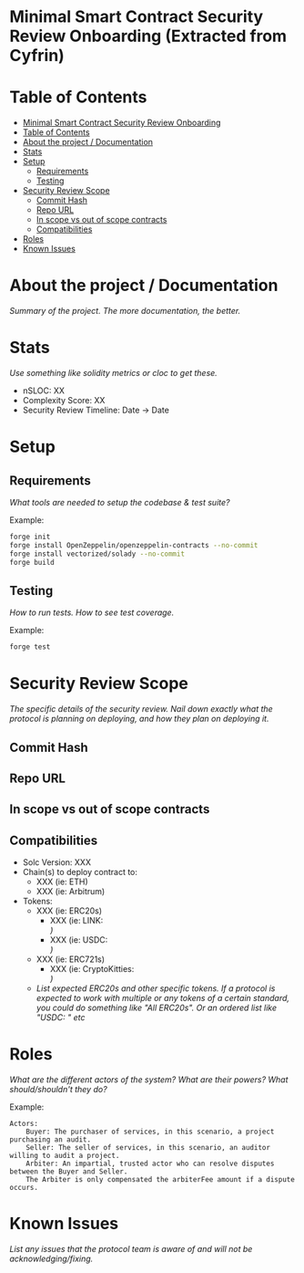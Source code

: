 # Minimal Smart Contract Security Review Onboarding (Extracted from Cyfrin)

# Table of Contents

- [Minimal Smart Contract Security Review Onboarding](#minimal-smart-contract-security-review-onboarding)
- [Table of Contents](#table-of-contents)
- [About the project / Documentation](#about-the-project--documentation)
- [Stats](#stats)
- [Setup](#setup)
  - [Requirements](#requirements)
  - [Testing](#testing)
- [Security Review Scope](#security-review-scope)
  - [Commit Hash](#commit-hash)
  - [Repo URL](#repo-url)
  - [In scope vs out of scope contracts](#in-scope-vs-out-of-scope-contracts)
  - [Compatibilities](#compatibilities)
- [Roles](#roles)
- [Known Issues](#known-issues)

# About the project / Documentation

*Summary of the project. The more documentation, the better.*

# Stats

*Use something like solidity metrics or cloc to get these.*

- nSLOC: XX
- Complexity Score: XX
- Security Review Timeline: Date -> Date

# Setup

## Requirements

*What tools are needed to setup the codebase & test suite?*

Example:
```bash
forge init
forge install OpenZeppelin/openzeppelin-contracts --no-commit
forge install vectorized/solady --no-commit
forge build
```

## Testing

*How to run tests. How to see test coverage.*

Example:
```bash
forge test
```

# Security Review Scope

*The specific details of the security review. Nail down exactly what the protocol is planning on deploying, and how they plan on deploying it.*

## Commit Hash
## Repo URL
## In scope vs out of scope contracts
## Compatibilities

- Solc Version: XXX
- Chain(s) to deploy contract to: 
  - XXX (ie: ETH)
  - XXX (ie: Arbitrum)
- Tokens:
  - XXX (ie: ERC20s)
    - XXX (ie: LINK: <address>)
    - XXX (ie: USDC: <address>)
  - XXX (ie: ERC721s)
    - XXX (ie: CryptoKitties: <address>)
  - *List expected ERC20s and other specific tokens. If a protocol is expected to work with multiple or any tokens of a certain standard, you could do something like "All ERC20s". Or an ordered list like "USDC: <USDC Address>" etc*

# Roles

*What are the different actors of the system? What are their powers? What should/shouldn't they do?*

Example:
​
```
Actors:
    Buyer: The purchaser of services, in this scenario, a project purchasing an audit.
    Seller: The seller of services, in this scenario, an auditor willing to audit a project.
    Arbiter: An impartial, trusted actor who can resolve disputes between the Buyer and Seller.
    The Arbiter is only compensated the arbiterFee amount if a dispute occurs.
```

# Known Issues

*List any issues that the protocol team is aware of and will not be acknowledging/fixing.*
